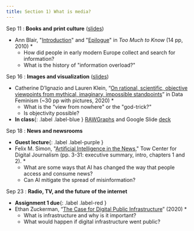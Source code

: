 ```yaml
---
title: Section 1) What is media? 
---
```


Sep 11
: **Books and print culture** ([slides](https://drive.google.com/file/d/14pjn3lFmo5cXpMr3JTsQPnwneAXLR1oq/view?usp=drive_link))
- Ann Blair, "[Introduction](https://www.jstor.org/stable/j.ctt1nptsm.6?seq=1)" and "[Epilogue](https://www.jstor.org/stable/j.ctt1nptsm.12?searchText=&searchUri=&ab_segments=&searchKey=&refreqid=fastly-default%3Aeed771aae425086653f5458046c67086&seq=4)" in _Too Much to Know_ (14 pp, 2010) *
	- How did people in early modern Europe collect and search for information? 
	- What is the history of "information overload?" 

Sep 16 
: **Images and visualization** ([slides](https://drive.google.com/file/d/1W-ZdCBC2Q4RLsiCSTGqF7NjL_L0lQcrn/view?usp=drive_link)) 
- Catherine D’Ignazio and Lauren Klein, “[On rational, scientific, objective viewpoints from mythical, imaginary, impossible standpoints](https://data-feminism.mitpress.mit.edu/pub/5evfe9yd/release/5)” in Data Feminism (~30 pp with pictures, 2020) *
	- What is the "view from nowhere" or the "god-trick?" 
	- Is objectivity possible?
- **In class**{: .label .label-blue } [RAWGraphs](https://app.rawgraphs.io/) and Google Slide [deck](https://docs.google.com/presentation/d/1K8h8RJph6JshUAOgxMA6lBGTtJVocL4LI3jiPPT-9X4/edit?usp=sharing)

Sep 18
: **News and newsrooms** 
- **Guest lecture**{: .label .label-purple }
- Felix M. Simon, "[Artificial Intelligence in the News](https://towcenter.columbia.edu/sites/default/files/content/Tow%20Report_Felix-Simon-AI-in-the-News.pdf)," Tow Center for Digital Journalism (pp. 3-31: executive summary, intro, chapters 1 and 2). *
	- What are some ways that AI has changed the way that people access and consume news? 
	- Can AI mitigate the spread of misinformation? 

Sep 23
: **Radio, TV, and the future of the internet** 
- **Assignment 1 due**{: .label .label-red } 
- Ethan Zuckerman, “[The Case for Digital Public Infrastructure](https://knightcolumbia.org/content/the-case-for-digital-public-infrastructure)” (2020) *
	- What is infrastructure and why is it important? 
	- What would happen if digital infrastructure went public? 
